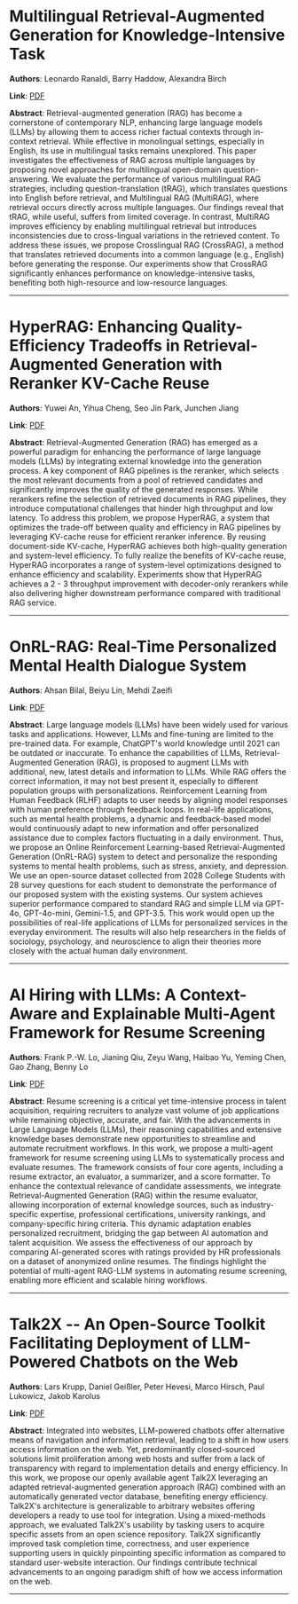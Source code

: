 # Multilingual Retrieval-Augmented Generation for Knowledge-Intensive Task 

**Authors**: Leonardo Ranaldi, Barry Haddow, Alexandra Birch  

**Link**: [PDF](https://arxiv.org/pdf/2504.03616)  

**Abstract**: Retrieval-augmented generation (RAG) has become a cornerstone of contemporary NLP, enhancing large language models (LLMs) by allowing them to access richer factual contexts through in-context retrieval. While effective in monolingual settings, especially in English, its use in multilingual tasks remains unexplored. This paper investigates the effectiveness of RAG across multiple languages by proposing novel approaches for multilingual open-domain question-answering. We evaluate the performance of various multilingual RAG strategies, including question-translation (tRAG), which translates questions into English before retrieval, and Multilingual RAG (MultiRAG), where retrieval occurs directly across multiple languages. Our findings reveal that tRAG, while useful, suffers from limited coverage. In contrast, MultiRAG improves efficiency by enabling multilingual retrieval but introduces inconsistencies due to cross-lingual variations in the retrieved content. To address these issues, we propose Crosslingual RAG (CrossRAG), a method that translates retrieved documents into a common language (e.g., English) before generating the response. Our experiments show that CrossRAG significantly enhances performance on knowledge-intensive tasks, benefiting both high-resource and low-resource languages. 

---
# HyperRAG: Enhancing Quality-Efficiency Tradeoffs in Retrieval-Augmented Generation with Reranker KV-Cache Reuse 

**Authors**: Yuwei An, Yihua Cheng, Seo Jin Park, Junchen Jiang  

**Link**: [PDF](https://arxiv.org/pdf/2504.02921)  

**Abstract**: Retrieval-Augmented Generation (RAG) has emerged as a powerful paradigm for enhancing the performance of large language models (LLMs) by integrating external knowledge into the generation process. A key component of RAG pipelines is the reranker, which selects the most relevant documents from a pool of retrieved candidates and significantly improves the quality of the generated responses. While rerankers refine the selection of retrieved documents in RAG pipelines, they introduce computational challenges that hinder high throughput and low latency. To address this problem, we propose HyperRAG, a system that optimizes the trade-off between quality and efficiency in RAG pipelines by leveraging KV-cache reuse for efficient reranker inference. By reusing document-side KV-cache, HyperRAG achieves both high-quality generation and system-level efficiency. To fully realize the benefits of KV-cache reuse, HyperRAG incorporates a range of system-level optimizations designed to enhance efficiency and scalability. Experiments show that HyperRAG achieves a 2 - 3 throughput improvement with decoder-only rerankers while also delivering higher downstream performance compared with traditional RAG service. 

---
# OnRL-RAG: Real-Time Personalized Mental Health Dialogue System 

**Authors**: Ahsan Bilal, Beiyu Lin, Mehdi Zaeifi  

**Link**: [PDF](https://arxiv.org/pdf/2504.02894)  

**Abstract**: Large language models (LLMs) have been widely used for various tasks and applications. However, LLMs and fine-tuning are limited to the pre-trained data. For example, ChatGPT's world knowledge until 2021 can be outdated or inaccurate. To enhance the capabilities of LLMs, Retrieval-Augmented Generation (RAG), is proposed to augment LLMs with additional, new, latest details and information to LLMs. While RAG offers the correct information, it may not best present it, especially to different population groups with personalizations. Reinforcement Learning from Human Feedback (RLHF) adapts to user needs by aligning model responses with human preference through feedback loops. In real-life applications, such as mental health problems, a dynamic and feedback-based model would continuously adapt to new information and offer personalized assistance due to complex factors fluctuating in a daily environment. Thus, we propose an Online Reinforcement Learning-based Retrieval-Augmented Generation (OnRL-RAG) system to detect and personalize the responding systems to mental health problems, such as stress, anxiety, and depression. We use an open-source dataset collected from 2028 College Students with 28 survey questions for each student to demonstrate the performance of our proposed system with the existing systems. Our system achieves superior performance compared to standard RAG and simple LLM via GPT-4o, GPT-4o-mini, Gemini-1.5, and GPT-3.5. This work would open up the possibilities of real-life applications of LLMs for personalized services in the everyday environment. The results will also help researchers in the fields of sociology, psychology, and neuroscience to align their theories more closely with the actual human daily environment. 

---
# AI Hiring with LLMs: A Context-Aware and Explainable Multi-Agent Framework for Resume Screening 

**Authors**: Frank P.-W. Lo, Jianing Qiu, Zeyu Wang, Haibao Yu, Yeming Chen, Gao Zhang, Benny Lo  

**Link**: [PDF](https://arxiv.org/pdf/2504.02870)  

**Abstract**: Resume screening is a critical yet time-intensive process in talent acquisition, requiring recruiters to analyze vast volume of job applications while remaining objective, accurate, and fair. With the advancements in Large Language Models (LLMs), their reasoning capabilities and extensive knowledge bases demonstrate new opportunities to streamline and automate recruitment workflows. In this work, we propose a multi-agent framework for resume screening using LLMs to systematically process and evaluate resumes. The framework consists of four core agents, including a resume extractor, an evaluator, a summarizer, and a score formatter. To enhance the contextual relevance of candidate assessments, we integrate Retrieval-Augmented Generation (RAG) within the resume evaluator, allowing incorporation of external knowledge sources, such as industry-specific expertise, professional certifications, university rankings, and company-specific hiring criteria. This dynamic adaptation enables personalized recruitment, bridging the gap between AI automation and talent acquisition. We assess the effectiveness of our approach by comparing AI-generated scores with ratings provided by HR professionals on a dataset of anonymized online resumes. The findings highlight the potential of multi-agent RAG-LLM systems in automating resume screening, enabling more efficient and scalable hiring workflows. 

---
# Talk2X -- An Open-Source Toolkit Facilitating Deployment of LLM-Powered Chatbots on the Web 

**Authors**: Lars Krupp, Daniel Geißler, Peter Hevesi, Marco Hirsch, Paul Lukowicz, Jakob Karolus  

**Link**: [PDF](https://arxiv.org/pdf/2504.03343)  

**Abstract**: Integrated into websites, LLM-powered chatbots offer alternative means of navigation and information retrieval, leading to a shift in how users access information on the web. Yet, predominantly closed-sourced solutions limit proliferation among web hosts and suffer from a lack of transparency with regard to implementation details and energy efficiency. In this work, we propose our openly available agent Talk2X leveraging an adapted retrieval-augmented generation approach (RAG) combined with an automatically generated vector database, benefiting energy efficiency. Talk2X's architecture is generalizable to arbitrary websites offering developers a ready to use tool for integration. Using a mixed-methods approach, we evaluated Talk2X's usability by tasking users to acquire specific assets from an open science repository. Talk2X significantly improved task completion time, correctness, and user experience supporting users in quickly pinpointing specific information as compared to standard user-website interaction. Our findings contribute technical advancements to an ongoing paradigm shift of how we access information on the web. 

---
